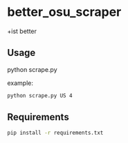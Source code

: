# better_osu_scraper
+ist better

## Usage

python scrape.py <country code> <number of pages>

example:   
```bash
python scrape.py US 4
```

## Requirements

```bash
pip install -r requirements.txt
```
